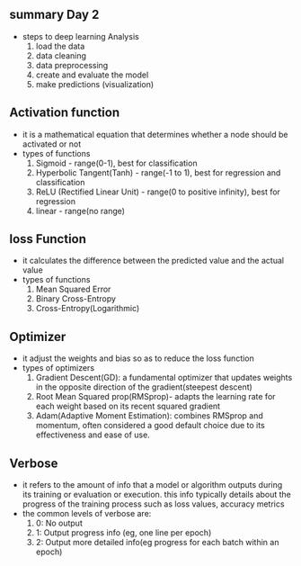 ## summary Day 2
* steps to deep learning Analysis
    1. load the data
    2. data cleaning
    3. data preprocessing
    4. create and evaluate the model
    5. make predictions (visualization)
## Activation function
* it is a mathematical equation that determines whether a node should be activated or not
* types of functions
    1. Sigmoid - range(0-1), best for classification
    2. Hyperbolic Tangent(Tanh) - range(-1 to 1), best for regression and classification
    3. ReLU (Rectified Linear Unit) - range(0 to  positive infinity), best for regression
    4. linear - range(no range)

## loss Function
* it calculates the difference between the predicted value and the actual value
* types of functions
    1. Mean Squared Error
    2. Binary Cross-Entropy
    3. Cross-Entropy(Logarithmic)

## Optimizer
* it adjust the weights and bias so as to reduce the loss function
* types of optimizers
    1. Gradient Descent(GD): a fundamental optimizer that updates weights in the opposite direction of the gradient(steepest descent)
    2. Root Mean Squared prop(RMSprop)- adapts the learning rate for each weight based on its recent squared gradient
    3. Adam(Adaptive Moment Estimation): combines RMSprop and momentum, often considered a good default choice due to its effectiveness and ease of use.
## Verbose
* it refers to the amount of info that a model or algorithm outputs during its training or evaluation or execution. this info typically details about the progress of the training process such as loss values, accuracy metrics
* the common levels of verbose are:
    1. 0: No output
    2. 1: Output progress info (eg, one line per epoch)
    3. 2: Output more detailed info(eg progress for each batch within an epoch)